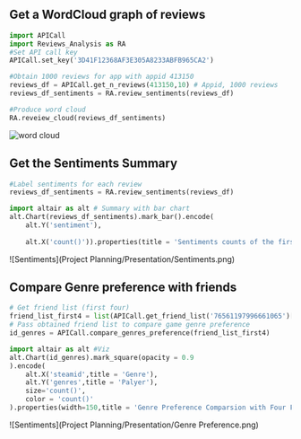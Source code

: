 ## Get a WordCloud graph of reviews 

```python
import APICall
import Reviews_Analysis as RA
#Set API call key 
APICall.set_key('3D41F12368AF3E305A8233ABFB965CA2')

#Obtain 1000 reviews for app with appid 413150
reviews_df = APICall.get_n_reviews(413150,10) # Appid, 1000 reviews
reviews_df_sentiments = RA.review_sentiments(reviews_df)

#Produce word cloud 
RA.reveiew_cloud(reviews_df_sentiments)
```

![word cloud](https://github.com/Sven-XinYuDong/SteamSMART/blob/main/Project%20Planning/Presentation/Cloud.png)





## Get the Sentiments Summary 

```python
#Label sentiments for each review 
reviews_df_sentiments = RA.review_sentiments(reviews_df)

import altair as alt # Summary with bar chart  
alt.Chart(reviews_df_sentiments).mark_bar().encode(
    alt.Y('sentiment'),
    
    alt.X('count()')).properties(title = 'Sentiments counts of the first 1000 review for Stardew Valley')


```

![Sentiments](Project Planning/Presentation/Sentiments.png)

## Compare Genre preference with friends 

```python
# Get friend list (first four)
friend_list_first4 = list(APICall.get_friend_list('76561197996661065')['steamid'])[0:4]
# Pass obtained friend list to compare game genre preference 
id_genres = APICall.compare_genres_preference(friend_list_first4)

import altair as alt #Viz
alt.Chart(id_genres).mark_square(opacity = 0.9
).encode(
    alt.X('steamid',title = 'Genre'),
    alt.Y('genres',title = 'Palyer'),
    size='count()',
    color = 'count()'
).properties(width=150,title = 'Genre Preference Comparsion with Four Friends',height = 300)
```

![Sentiments](Project Planning/Presentation/Genre Preference.png)

